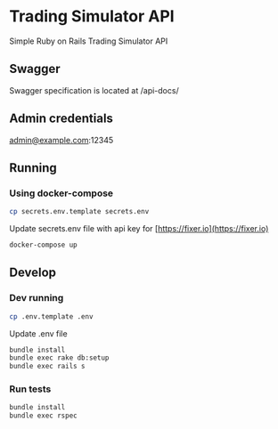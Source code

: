# Trading Simulator API

Simple Ruby on Rails Trading Simulator API

## Swagger
Swagger specification is located at /api-docs/

## Admin credentials
admin@example.com:12345

## Running

### Using docker-compose

```bash
cp secrets.env.template secrets.env
```
Update secrets.env file with api key for [https://fixer.io](https://fixer.io)
```bash
docker-compose up
```

## Develop

### Dev running
```bash
cp .env.template .env
```
Update .env file
```bash
bundle install
bundle exec rake db:setup
bundle exec rails s
```

### Run tests
```bash
bundle install
bundle exec rspec
```
